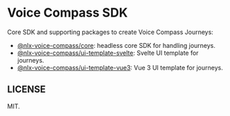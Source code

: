# Voice Compass SDK

Core SDK and supporting packages to create Voice Compass Journeys:

* [@nlx-voice-compass/core](https://www.npmjs.com/package/@nlx-voice-compass/core): headless core SDK for handling journeys.
* [@nlx-voice-compass/ui-template-svelte](https://www.npmjs.com/package/@nlx-voice-compass/ui-template-svelte): Svelte UI template for journeys.
* [@nlx-voice-compass/ui-template-vue3](https://www.npmjs.com/package/@nlx-voice-compass/ui-template-vue3): Vue 3 UI template for journeys.

## LICENSE

MIT.
